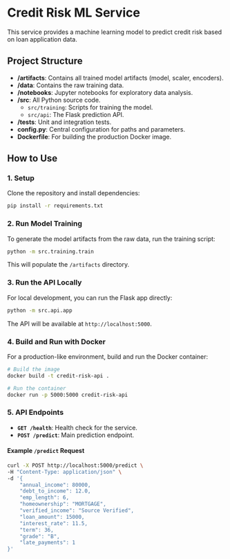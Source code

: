 ﻿# Credit Risk ML Service

This service provides a machine learning model to predict credit risk based on loan application data.

## Project Structure

-   **/artifacts**: Contains all trained model artifacts (model, scaler, encoders).
-   **/data**: Contains the raw training data.
-   **/notebooks**: Jupyter notebooks for exploratory data analysis.
-   **/src**: All Python source code.
    -   `src/training`: Scripts for training the model.
    -   `src/api`: The Flask prediction API.
-   **/tests**: Unit and integration tests.
-   **config.py**: Central configuration for paths and parameters.
-   **Dockerfile**: For building the production Docker image.

## How to Use

### 1. Setup

Clone the repository and install dependencies:
```bash
pip install -r requirements.txt
```

### 2. Run Model Training

To generate the model artifacts from the raw data, run the training script:
```bash
python -m src.training.train
```
This will populate the `/artifacts` directory.

### 3. Run the API Locally

For local development, you can run the Flask app directly:
```bash
python -m src.api.app
```
The API will be available at `http://localhost:5000`.

### 4. Build and Run with Docker

For a production-like environment, build and run the Docker container:
```bash
# Build the image
docker build -t credit-risk-api .

# Run the container
docker run -p 5000:5000 credit-risk-api
```

### 5. API Endpoints

-   **`GET /health`**: Health check for the service.
-   **`POST /predict`**: Main prediction endpoint.

#### Example `/predict` Request

```bash
curl -X POST http://localhost:5000/predict \
-H "Content-Type: application/json" \
-d '{
    "annual_income": 80000,
    "debt_to_income": 12.0,
    "emp_length": 6,
    "homeownership": "MORTGAGE",
    "verified_income": "Source Verified",
    "loan_amount": 15000,
    "interest_rate": 11.5,
    "term": 36,
    "grade": "B",
    "late_payments": 1
}'
```